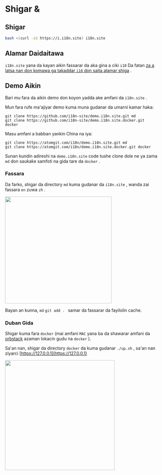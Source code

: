 # Shigar &

## Shigar

```sh
bash <(curl -sS https://i.i18n.site) i18n.site
```

## Alamar Daidaitawa

`i18n.site` yana da kayan aikin fassarar da aka gina a ciki `i18` Da fatan [za a latsa nan don komawa ga takaddar `i18` don saita alamar shiga](/i18/use) .

## Demo Aikin

Bari mu fara da aikin demo don koyon yadda ake amfani da `i18n.site` .

Mun fara rufe ma'ajiyar demo kuma muna gudanar da umarni kamar haka:

```
git clone https://github.com/i18n-site/demo.i18n.site.git md
git clone https://github.com/i18n-site/demo.i18n.site.docker.git docker
```

Masu amfani a babban yankin China na iya:

```
git clone https://atomgit.com/i18n/demo.i18n.site.git md
git clone https://atomgit.com/i18n/demo.i18n.site.docker.git docker
```

Sunan kundin adireshi na `demo.i18n.site` code tushe clone dole ne ya zama `md` don sauƙaƙe samfoti na gida tare da `docker` .

### Fassara

Da farko, shigar da directory `md` kuma gudanar da `i18n.site` , wanda zai fassara `en` zuwa `zh` .

<img src="https://p.3ti.site/1721114619.avif" style="width:350px">

Bayan an kunna, `md` `git add . ` samar da fassarar da fayilolin cache.

### Duban Gida

Shigar kuma fara `docker` (mai amfani `MAC` yana ba da shawarar amfani da [orbstack](https://orbstack.dev) azaman lokacin gudu na `docker` ).

Sa'an nan, shigar da directory `docker` da kuma gudanar `./up.sh` , sa'an nan ziyarci [https://127.0.0.1](https://127.0.0.1)

<img src="//p.3ti.site/1721104238.avif" style="width:360px">